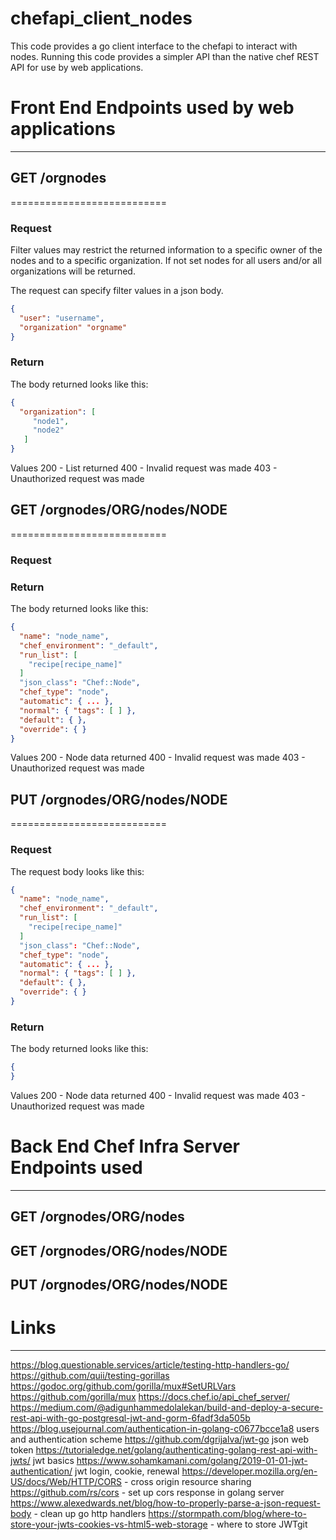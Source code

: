 # chefapi_client_nodes

This code provides a go client interface to the chefapi to interact with nodes.
Running this code provides a simpler API than the native chef REST API for use by web applications.

# Front End Endpoints used by web applications
-----------

## GET /orgnodes
===========================

### Request
Filter values may restrict the returned information to a specific owner of the 
nodes and to a specific organization.  If not set nodes for all users and/or all
organizations will be returned.

The request can specify filter values in a json body.
````json
{
  "user": "username",
  "organization" "orgname"
}
````


### Return
The body returned looks like this:
````json
{
  "organization": [
     "node1",
     "node2"
   ]
}
````

Values
200 - List returned
400 - Invalid request was made
403 - Unauthorized request was made

## GET /orgnodes/ORG/nodes/NODE
===========================

### Request


### Return
The body returned looks like this:
````json
{
  "name": "node_name",
  "chef_environment": "_default",
  "run_list": [
    "recipe[recipe_name]"
  ]
  "json_class": "Chef::Node",
  "chef_type": "node",
  "automatic": { ... },
  "normal": { "tags": [ ] },
  "default": { },
  "override": { }
}
````

Values
200 - Node data returned
400 - Invalid request was made
403 - Unauthorized request was made

## PUT /orgnodes/ORG/nodes/NODE
===========================

### Request
The request body looks like this:
````json
{
  "name": "node_name",
  "chef_environment": "_default",
  "run_list": [
    "recipe[recipe_name]"
  ]
  "json_class": "Chef::Node",
  "chef_type": "node",
  "automatic": { ... },
  "normal": { "tags": [ ] },
  "default": { },
  "override": { }
}
````

### Return
The body returned looks like this:
````json
{
}
````
Values
200 - Node data returned
400 - Invalid request was made
403 - Unauthorized request was made

# Back End Chef Infra Server Endpoints used
-----------

## GET /orgnodes/ORG/nodes
## GET /orgnodes/ORG/nodes/NODE
## PUT /orgnodes/ORG/nodes/NODE

# Links
-------
https://blog.questionable.services/article/testing-http-handlers-go/
https://github.com/quii/testing-gorillas
https://godoc.org/github.com/gorilla/mux#SetURLVars
https://github.com/gorilla/mux
https://docs.chef.io/api_chef_server/
https://medium.com/@adigunhammedolalekan/build-and-deploy-a-secure-rest-api-with-go-postgresql-jwt-and-gorm-6fadf3da505b
https://blog.usejournal.com/authentication-in-golang-c0677bcce1a8 users and authentication scheme
https://github.com/dgrijalva/jwt-go  json web token
https://tutorialedge.net/golang/authenticating-golang-rest-api-with-jwts/ jwt basics
https://www.sohamkamani.com/golang/2019-01-01-jwt-authentication/  jwt login, cookie, renewal
https://developer.mozilla.org/en-US/docs/Web/HTTP/CORS - cross origin resource sharing
https://github.com/rs/cors - set up cors response in golang server
https://www.alexedwards.net/blog/how-to-properly-parse-a-json-request-body - clean up go http handlers
https://stormpath.com/blog/where-to-store-your-jwts-cookies-vs-html5-web-storage - where to store JWTgit 
